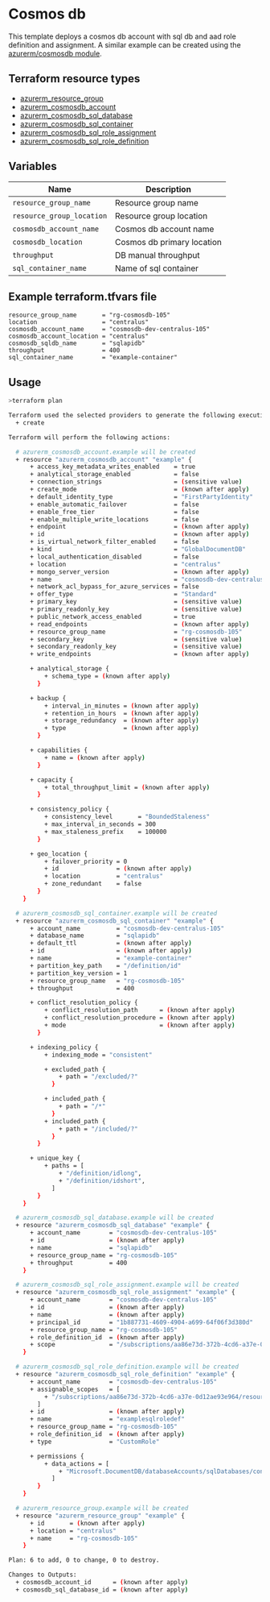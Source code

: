 # Cosmos db 
This template deploys a cosmos db account with sql db and aad role definition and assignment. A similar example can be created using the [azurerm/cosmosdb module](https://github.com/azure/terraform-azurerm-cosmosdb).

## Terraform resource types
- [azurerm_resource_group](https://registry.terraform.io/providers/hashicorp/azurerm/latest/docs/resources/resource_group)
- [azurerm_cosmosdb_account](https://registry.terraform.io/providers/hashicorp/azurerm/latest/docs/resources/cosmosdb_account)
- [azurerm_cosmosdb_sql_database](https://registry.terraform.io/providers/hashicorp/azurerm/latest/docs/resources/cosmosdb_sql_database)
- [azurerm_cosmosdb_sql_container](https://registry.terraform.io/providers/hashicorp/azurerm/latest/docs/resources/cosmosdb_sql_container)
- [azurerm_cosmosdb_sql_role_assignment](https://registry.terraform.io/providers/hashicorp/azurerm/latest/docs/resources/cosmosdb_sql_role_assignment)
- [azurerm_cosmosdb_sql_role_definition](https://registry.terraform.io/providers/hashicorp/azurerm/latest/docs/resources/cosmosdb_sql_role_definition)

## Variables

| Name | Description |
|-|-|
| `resource_group_name` | Resource group name |
| `resource_group_location` | Resource group location | 
| `cosmosdb_account_name` | Cosmos db account name | 
| `cosmosdb_location` | Cosmos db primary location |
| `throughput` | DB manual throughput | 
| `sql_container_name` | Name of sql container | 

## Example terraform.tfvars file
```
resource_group_name       = "rg-cosmosdb-105"
location                  = "centralus"
cosmosdb_account_name     = "cosmosdb-dev-centralus-105"
cosmosdb_account_location = "centralus"
cosmosdb_sqldb_name       = "sqlapidb"
throughput                = 400
sql_container_name        = "example-container"
```

## Usage

```bash
>terraform plan

Terraform used the selected providers to generate the following execution plan. Resource actions are indicated with the following symbols:
  + create

Terraform will perform the following actions:

  # azurerm_cosmosdb_account.example will be created
  + resource "azurerm_cosmosdb_account" "example" {
      + access_key_metadata_writes_enabled    = true
      + analytical_storage_enabled            = false
      + connection_strings                    = (sensitive value)
      + create_mode                           = (known after apply)
      + default_identity_type                 = "FirstPartyIdentity"
      + enable_automatic_failover             = false
      + enable_free_tier                      = false
      + enable_multiple_write_locations       = false
      + endpoint                              = (known after apply)
      + id                                    = (known after apply)
      + is_virtual_network_filter_enabled     = false
      + kind                                  = "GlobalDocumentDB"
      + local_authentication_disabled         = false
      + location                              = "centralus"
      + mongo_server_version                  = (known after apply)
      + name                                  = "cosmosdb-dev-centralus-105"
      + network_acl_bypass_for_azure_services = false
      + offer_type                            = "Standard"
      + primary_key                           = (sensitive value)
      + primary_readonly_key                  = (sensitive value)
      + public_network_access_enabled         = true
      + read_endpoints                        = (known after apply)
      + resource_group_name                   = "rg-cosmosdb-105"
      + secondary_key                         = (sensitive value)
      + secondary_readonly_key                = (sensitive value)
      + write_endpoints                       = (known after apply)

      + analytical_storage {
          + schema_type = (known after apply)
        }

      + backup {
          + interval_in_minutes = (known after apply)
          + retention_in_hours  = (known after apply)
          + storage_redundancy  = (known after apply)
          + type                = (known after apply)
        }

      + capabilities {
          + name = (known after apply)
        }

      + capacity {
          + total_throughput_limit = (known after apply)
        }

      + consistency_policy {
          + consistency_level       = "BoundedStaleness"
          + max_interval_in_seconds = 300
          + max_staleness_prefix    = 100000
        }

      + geo_location {
          + failover_priority = 0
          + id                = (known after apply)
          + location          = "centralus"
          + zone_redundant    = false
        }
    }

  # azurerm_cosmosdb_sql_container.example will be created
  + resource "azurerm_cosmosdb_sql_container" "example" {
      + account_name          = "cosmosdb-dev-centralus-105"
      + database_name         = "sqlapidb"
      + default_ttl           = (known after apply)
      + id                    = (known after apply)
      + name                  = "example-container"
      + partition_key_path    = "/definition/id"
      + partition_key_version = 1
      + resource_group_name   = "rg-cosmosdb-105"
      + throughput            = 400

      + conflict_resolution_policy {
          + conflict_resolution_path      = (known after apply)
          + conflict_resolution_procedure = (known after apply)
          + mode                          = (known after apply)
        }

      + indexing_policy {
          + indexing_mode = "consistent"

          + excluded_path {
              + path = "/excluded/?"
            }

          + included_path {
              + path = "/*"
            }
          + included_path {
              + path = "/included/?"
            }
        }

      + unique_key {
          + paths = [
              + "/definition/idlong",
              + "/definition/idshort",
            ]
        }
    }

  # azurerm_cosmosdb_sql_database.example will be created
  + resource "azurerm_cosmosdb_sql_database" "example" {
      + account_name        = "cosmosdb-dev-centralus-105"
      + id                  = (known after apply)
      + name                = "sqlapidb"
      + resource_group_name = "rg-cosmosdb-105"
      + throughput          = 400
    }

  # azurerm_cosmosdb_sql_role_assignment.example will be created
  + resource "azurerm_cosmosdb_sql_role_assignment" "example" {
      + account_name        = "cosmosdb-dev-centralus-105"
      + id                  = (known after apply)
      + name                = (known after apply)
      + principal_id        = "1b887731-4609-4904-a699-64f06f3d380d"
      + resource_group_name = "rg-cosmosdb-105"
      + role_definition_id  = (known after apply)
      + scope               = "/subscriptions/aa86e73d-372b-4cd6-a37e-0d12ae93e964/resourceGroups/rg-cosmosdb-105/providers/Microsoft.DocumentDB/databaseAccounts/cosmosdb-dev-centralus-105"
    }

  # azurerm_cosmosdb_sql_role_definition.example will be created
  + resource "azurerm_cosmosdb_sql_role_definition" "example" {
      + account_name        = "cosmosdb-dev-centralus-105"
      + assignable_scopes   = [
          + "/subscriptions/aa86e73d-372b-4cd6-a37e-0d12ae93e964/resourceGroups/rg-cosmosdb-105/providers/Microsoft.DocumentDB/databaseAccounts/cosmosdb-dev-centralus-105",
        ]
      + id                  = (known after apply)
      + name                = "examplesqlroledef"
      + resource_group_name = "rg-cosmosdb-105"
      + role_definition_id  = (known after apply)
      + type                = "CustomRole"

      + permissions {
          + data_actions = [
              + "Microsoft.DocumentDB/databaseAccounts/sqlDatabases/containers/items/read",
            ]
        }
    }

  # azurerm_resource_group.example will be created
  + resource "azurerm_resource_group" "example" {
      + id       = (known after apply)
      + location = "centralus"
      + name     = "rg-cosmosdb-105"
    }

Plan: 6 to add, 0 to change, 0 to destroy.

Changes to Outputs:
  + cosmosdb_account_id      = (known after apply)
  + cosmosdb_sql_database_id = (known after apply)
```

